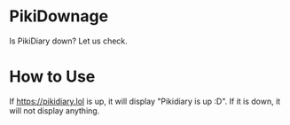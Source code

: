 # PikiDownage
 Is PikiDiary down? Let us check.
# How to Use
If https://pikidiary.lol is up, it will display "Pikidiary is up :D".
If it is down, it will not display anything.
